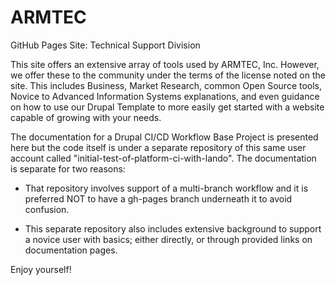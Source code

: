 # ARMTEC
GitHub Pages Site: Technical Support Division

This site offers an extensive array of tools used by ARMTEC, Inc.  However, we offer these to the community under the terms of the license noted on the site.  This includes Business, Market Research, common Open Source tools, Novice to Advanced Information Systems explanations, and even guidance on how to use our Drupal Template to more easily get started with a website capable of growing with your needs.

The documentation for a Drupal CI/CD Workflow Base Project is presented here but the code itself is under a separate repository  of this same user account called "initial-test-of-platform-ci-with-lando".  The documentation is separate for two reasons:

- That repository involves support of a multi-branch workflow and it is preferred NOT to have a gh-pages branch underneath it to avoid confusion.

- This separate repository also includes extensive background to support a novice user with basics; either directly, or through provided links on documentation pages.

Enjoy yourself!
